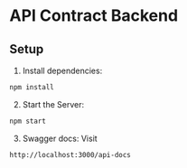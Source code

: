 # API Contract Backend 

## Setup
1. Install dependencies:
```bash
npm install
```
2. Start the Server:
```bash
npm start
```
3. Swagger docs: Visit
```bash
http://localhost:3000/api-docs

